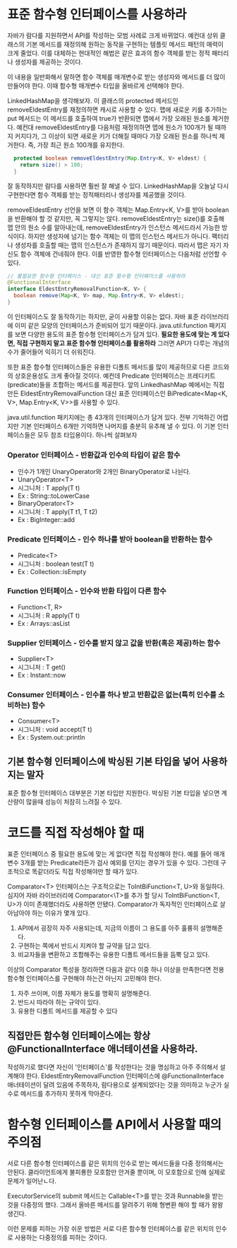 # 표준 함수형 인터페이스를 사용하라
자바가 람다를 지원하면서 API를 작성하는 모범 사례로 크게 바뀌었다. 예컨대 상위 클래스의 기본 메서드를 재정의해 원하는 동작을 구현하는 템플릿 메서드 패턴의 매력이 크게 줄었다. 이를 대체하는 현대적인 해법은 같은 효과의 함수 객체를 받는 정적 패터리나 생성자를 제공하는 것이다.

이 내용을 일반화해서 말하면 함수 객체를 매개변수로 받는 생성자와 메서드를 더 많이 만들어야 한다. 이때 함수형 매개변수 타입을 올바르게 선택해야 한다.

LinkedHashMap을 생각해보자. 이 클래스의 protected 메서드인 removeEldestEntry를 재정의하면 캐시로 사용할 수 있다. 맵에 새로운 키를 추가하는 put 메서드는 이 메서드를 호출하여 true가 반환되면 맵에서 가장 오래된 원소를 제거한다. 예컨대 removeEldestEntry를 다음처럼 재정의하면 맵에 원소가 100개가 될 때까지 커지다가, 그 이상이 되면 새로운 키가 더해질 때마다 가장 오래된 원소를 하나씩 제거한다. 즉, 가장 최근 원소 100개를 유지한다.
```java
  protected boolean removeEldestEntry(Map.Entry<K, V> eldest) {
    return size() > 100;
  }
```
잘 동작하지만 람다를 사용하면 훨씬 잘 해낼 수 있다. LinkedHashMap을 오늘날 다시 구현한다면 함수 객체를 받는 정적패터리나 생성자를 제공했을 것이다.

removeEldestEntry 선언을 보면 이 함수 객체는 Map.Entry\<K, V>를 받아 boolean을 반환해야 할 것 같지만, 꼭 그렇지는 않다. removeEldestEntry는 size()를 호출해 맵 안의 원소 수를 알아내는데, removeEldestEntry가 인스턴스 메서드라서 가능한 방식이다. 하지만 생성자에 넘기는 함수 객체는 이 맵의 인스턴스 메서드가 아니다. 팩터리나 생성자를 호출할 때는 맵의 인스턴스가 존재하지 않기 때문이다. 따라서 맵은 자기 자신도 함수 객체에 건네줘야 한다. 이를 반영한 함수형 인터페이스는 다음처럼 선언할 수 있다.
```java
// 불필요한 함수형 인터페이스 - 대신 표준 함수형 인터페이스를 사용하라
@FunctionalInterface
interface EldestEntryRemovalFunction<K, V> {
  boolean remove(Map<K, V> map, Map.Entry<K, V> eldest);
}
```
이 인터페이스도 잘 동작하기는 하지만, 굳이 사용할 이유는 없다. 자바 표준 라이브러리에 이미 같은 모양의 인터페이스가 준비되어 있기 때문이다. java.util.function 패키지를 보면 다양한 용도의 표준 함수형 인터페이스가 담겨 있다. **필요한 용도에 맞는 게 있다면, 직접 구현하지 말고 표준 함수형 인터페이스를 활용하라** 그러면 API가 다루는 개념의 수가 줄어들어 익히기 더 쉬워진다.

또한 표준 함수형 인터페이스들은 유용한 디폴트 메서드를 많이 제공하므로 다른 코드와의 상호운용성도 크게 좋아질 것이다. 예컨데 Predicate 인터페이스는 프레디키트(predicate)들을 조합하는 메서드를 제공한다. 앞의 LinkedhashMap 예에서는 직접만든 EldestEntryRemovalFunction 대신 표준 인터페이스인 BiPredicate\<Map<K, V>, Map.Entry\<K, V>>를 사용할 수 있다.

java.util.function 패키지에는 총 43개의 인터페이스가 담겨 있다. 전부 기억하긴 어렵지만 기본 인터페이스 6개만 기억하면 나머지를 충분히 유추해 낼 수 있다. 이 기본 인터페이스들은 모두 참조 타입용이다. 하나씩 살펴보자

### Operator 인터페이스 - 반환값과 인수의 타입이 같은 함수
* 인수가 1개인 UnaryOperator와 2개인 BinaryOperator로 나뉜다.
* UnaryOperator\<T>
* 시그니처 : T apply(T t)
* Ex : String::toLowerCase
* BinaryOperator\<T>
* 시그니처 : T apply(T t1, T t2)
* Ex : BigInteger::add
### Predicate 인터페이스 - 인수 하나를 받아 boolean을 반환하는 함수
* Predicate\<T>
* 시그니처 : boolean test(T t)
* Ex : Collection::isEmpty
### Function 인터페이스 - 인수와 반환 타입이 다른 함수
* Function\<T, R>
* 시그니처 : R apply(T t)
* Ex : Arrays::asList
### Supplier 인터페이스 - 인수를 받지 않고 값을 반환(혹은 제공)하는 함수
* Supplier\<T>
* 시그니처 : T get()
* Ex : Instant::now
### Consumer 인터페이스 - 인수를 하나 받고 반환값은 없는(특히 인수를 소비하는) 함수
* Consumer\<T>
* 시그니처 : void accept(T t)
* Ex : System.out::println

## 기본 함수형 인터페이스에 박싱된 기본 타입을 넣어 사용하지는 말자
표준 함수형 인터페이스 대부분은 기본 타입만 지원한다. 박싱된 기본 타입을 넣으면 계산량이 많을때 성능이 처참히 느려질 수 있다.

# 코드를 직접 작성해야 할 때
표준 인터페이스 중 필요한 용도에 맞는 게 없다면 직접 작성해야 한다. 예를 들어 매개변수 3개를 받는 Predicate라든가 검사 예외를 던지는 경우가 있을 수 있다. 그런데 구조적으로 똑같더라도 직접 작성해야만 할 때가 있다.

Comparator\<T> 인터페이스는 구조적으로는 ToIntBiFunction\<T, U>와 동일하다. 심지어 자바 라이브러리에 Comparator\<\T>를 추가 할 당시 ToIntBiFunction\<T, U>가 이미 존재했더라도 사용하면 안됐다. Comparator가 독자적인 인터페이스로 살아남아야 하는 이유가 몇개 있다.
1. API에서 굉장히 자주 사용되는데, 지금의 이름이 그 용도를 아주 훌륭히 설명해준다.
2. 구현하는 쪽에서 반드시 지켜야 할 규약을 담고 있다.
3. 비교자들을 변환하고 조합해주는 유용한 디폴트 메서드들을 듬뿍 담고 있다.

이상의 Comparator 특성을 정리하면 다음과 같다 이중 하나 이상을 만족한다면 전용 함수형 인터페이스를 구현해야 하는건 아닌지 고민해야 한다.
1. 자주 쓰이며, 이름 자체가 용도를 명확히 설명해준다.
2. 반드시 따라야 하는 규약이 있다.
3. 유용한 디폴트 메서드를 제공할 수 있다

## 직접만든 함수형 인터페이스에는 항상 @FunctionalInterface 애너테이션을 사용하라.
작성하기로 했다면 자신이 '인터페이스'를 작성한다는 것을 명심하고 아주 주의해서 설계해야 한다. EldestEntryRemovalFunction 인터페이스에 @FunctionalInterface 애너테이션이 달려 있음에 주목하자, 람다용으로 설계되었다는 것을 의미하고 누군가 실수로 메서드를 추가하지 못하게 막아준다.

# 함수형 인터페이스를 API에서 사용할 때의 주의점
서로 다른 함수형 인터페이스를 같은 위치의 인수로 받는 메서드들을 다중 정의해서는 안된다. 클라이언트에게 불피룡한 모호함만 안겨줄 뿐이며, 이 모호함으로 인해 실제로 문제가 일어난ㄴ다.

ExecutorService의 submit 메서드는 Callable\<T>를 받는 것과 Runnable을 받는 것을 다중정의 했다. 그래서 올바른 메서드를 알려주기 위해 형변환 해야 할 때가 왕왕 생긴다.

이런 문제를 피하는 가장 쉬운 방법은 서로 다른 함수형 인터페이스를 같은 위치의 인수로 사용하는 다중정의를 피하는 것이다.
